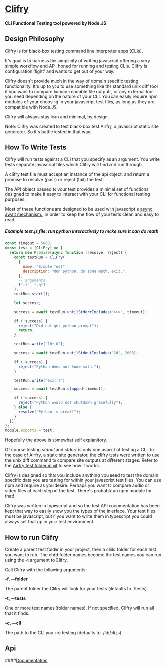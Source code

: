 # [Clifry](https://github.com/jaunt/clifry)

#### CLI Functional Testing tool powered by Node.JS

## Design Philosophy

Clifry is for black-box testing command line interpreter apps (CLIs).

It's goal is to harness the simplicity of writing javascript offering a very simple workflow and API, honed for running and testing CLIs. Clifry is configuration 'light' and wants to get out of your way.

Clifry doesn't provide much in the way of domain specific testing functionality. It's up to you to use something like the standard unix diff tool if you want to compare human-readable file outputs, or any external tool you need depending on the nature of your CLI. You can easily require npm modules of your choosing in your javascript test files, as long as they are compatible with Node.JS.

Clifry will always stay lean and minimal, by design.

Note: Clifry was created to test black-box test Airfry, a javascript static site generator. So it's battle tested in that way.

## How To Write Tests

Clifry will run tests against a CLI that you specify as an argument. You write tests separate javascript files which Clifry will find and run through.

A clifry test file must accept an instance of the api object, and return a promise to resolve (pass) or reject (fail) the test.

The API object passed to your test provides a minimal set of functions designed to make it easy to interact with your CLI for functional testing purposes.

Most of these functions are designed to be used with javascript's [async await mechanism.](https://developer.mozilla.org/en-US/docs/Learn/JavaScript/Asynchronous/Async_await), in order to keep the flow
of your tests clean and easy to read.

##### Example test.js file: run python interactively to make sure it can do math

```javascript
const timeout = 5000;
const test = (CliFry) => {
  return new Promise(async function (resolve, reject) {
    const testRun = CliFry(
      {
        name: "Simple Test",
        description: "Run python, do some math, exit.",
      },
      // arguments
      ["-i", "-q"]
    );
    testRun.start();

    let success;

    success = await testRun.untilStderrIncludes(">>>", timeout);

    if (!success) {
      reject("Did not get python prompt");
      return;
    }

    testRun.write("10+10");

    success = await testRun.untilStdoutIncludes("20", 2000);

    if (!success) {
      reject("Python does not know math.");
    }

    testRun.write("exit()");

    success = await testRun.stopped(timeout);

    if (!success) {
      reject("Python would not shutdown gracefully");
    } else {
      resolve("Python is great!");
    }
  });
};
module.exports = test;
```

Hopefully the above is somewhat self explanitory.

Of course testing _stdout_ and _stderr_ is only one aspect of testing a CLI. In the case of Airfry, a static site generator, the clifry tests were written to use the unix diff command to compare site outputs at different stages. Refer to the [Airfry test folder in git](https://github.com/jaunt/airfryts/tree/main/tests) to see how it works.

Clifry is designed so that you include anything you need to test the domain specific data you are testing for within your javascript test files. You can use npm and require as you desire. Perhaps you want to compare audio or video files at each step of the test. There's probably an npm module for that!

Clifry was written in typescript and so the test API documentation has been kept that way
to easily show you the types of the interface. Your test files must be javascript, but if
you want to write them in typescript you could always set that up in your test environment.

## How to run Clifry

Create a parent test folder in your project, then a child folder for each test you want to run.
The child folder names become the test names you can run using the -t argument to Clifry.

Call Clifry with the following arguments:

**-f, --folder**

The parent folder the Clifry will look for your tests (defaults to ./tests)

**-t, --tests**

One or more test names (folder names). If not specified, Clifry will run all that it finds.

**-c, --cli**

The path to the CLI you are testing (defaults to ./lib/cli.js)

## Api

####[Documentation](https://jaunt.github.io/clifry/classes/ClifryAPI.html)
